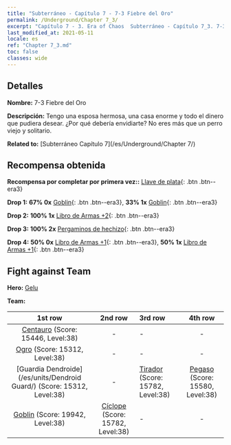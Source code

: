 ```yaml
---
title: "Subterráneo - Capítulo 7 - 7-3 Fiebre del Oro"
permalink: /Underground/Chapter 7_3/
excerpt: "Capítulo 7 - 3. Era of Chaos  Subterráneo - Capítulo 7_3. 7-3 Fiebre del Oro"
last_modified_at: 2021-05-11
locale: es
ref: "Chapter 7_3.md"
toc: false
classes: wide
---
```


## Detalles

 **Nombre:** 7-3 Fiebre del Oro

 **Descripción:** Tengo una esposa hermosa, una casa enorme y todo el dinero que pudiera desear. ¿Por qué debería envidiarte? No eres más que un perro viejo y solitario.

 **Related to:** [Subterráneo Capítulo 7](/es/Underground/Chapter 7/)

## Recompensa obtenida

 **Recompensa por completar por primera vez::** [Llave de plata](/ItemsES/con_693/){: .btn .btn--era3}

 **Drop 1:** **67% 0x** [Goblin](/ItemsES/unt_217/){: .btn .btn--era3}, **33% 1x** [Goblin](/ItemsES/unt_217/){: .btn .btn--era3}

 **Drop 2:** **100% 1x** [Libro de Armas +2](/ItemsES/mat_32/){: .btn .btn--era3}

 **Drop 3:** **100% 2x** [Pergaminos de hechizo](/ItemsES/con_694/){: .btn .btn--era3}

 **Drop 4:** **50% 0x** [Libro de Armas +1](/ItemsES/mat_25/){: .btn .btn--era3}, **50% 1x** [Libro de Armas +1](/ItemsES/mat_25/){: .btn .btn--era3}


## Fight against Team
 **Hero:** [Gelu](/es/heroes/Gelu/)

 **Team:**


  | 1st row | 2nd row | 3rd row | 4th row |
  |:----:|:----:|:----|:----:|
  | [Centauro](/es/units/Centaur/) (Score: 15446, Level:38)  | - | - | - |
  | [Ogro](/es/units/Ogre/) (Score: 15312, Level:38)  | - | - | - |
  | [Guardia Dendroide](/es/units/Dendroid Guard/) (Score: 15312, Level:38)  | - | [Tirador](/es/units/Sharpshooter/) (Score: 15782, Level:38)  | [Pegaso](/es/units/Pegasus/) (Score: 15580, Level:38)  |
  | [Goblin](/es/units/Goblin/) (Score: 19942, Level:38)  | [Cíclope](/es/units/Cyclops/) (Score: 15782, Level:38)  | - | - |


